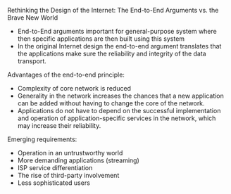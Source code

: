 Rethinking the Design of the Internet: The End-to-End Arguments vs. the Brave New World


* End-to-End arguments important for general-purpose system where then specific applications are then built using this system
* In the original Internet design the end-to-end argument translates that the applications make sure the reliability and integrity of the data transport.

Advantages of the end-to-end principle:
* Complexity of core network is reduced
* Generality in the network increases the chances that a new application can be added without having to change the core of the network.
* Applications do not have to depend on the successful implementation and operation of application-specific services in the network, which may increase their reliability.

Emerging requirements:
* Operation in an untrustworthy world
* More demanding applications (streaming)
* ISP service differentiation
* The rise of third-party involvement
* Less sophisticated users